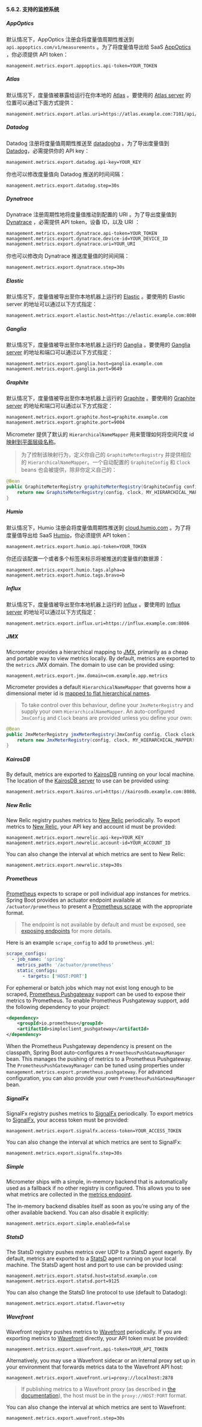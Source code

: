 #### 5.6.2. 支持的监控系统

##### AppOptics

默认情况下，AppOptics 注册会将度量值周期性推送到 `api.appoptics.com/v1/measurements` 。为了将度量值导出给 SaaS [AppOptics](https://micrometer.io/docs/registry/appoptics) ，你必须提供 API token：

```properties
management.metrics.export.appoptics.api-token=YOUR_TOKEN
```

##### Atlas

默认情况下，度量值被暴露给运行在你本地的 [Atlas](https://micrometer.io/docs/registry/atlas) 。要使用的 [Atlas server](https://github.com/Netflix/atlas) 的位置可以通过下面方式提供：

```properties
management.metrics.export.atlas.uri=https://atlas.example.com:7101/api/v1/publish
```

##### Datadog

Datadog 注册将度量值周期性推送至 [datadoghq](https://www.datadoghq.com/) 。为了导出度量值到 [Datadog](https://micrometer.io/docs/registry/datadog)，必需提供你的 API key：

```properties
management.metrics.export.datadog.api-key=YOUR_KEY
```

你也可以修改度量值向 Datadog 推送的时间间隔：

```properties
management.metrics.export.datadog.step=30s
```

##### Dynatrace

Dynatrace 注册周期性地将度量值推动到配置的 URI 。为了导出度量值到 [Dynatrace](https://micrometer.io/docs/registry/dynatrace) ，必需提供 API token，设备 ID，以及 URI ：

```properties
management.metrics.export.dynatrace.api-token=YOUR_TOKEN
management.metrics.export.dynatrace.device-id=YOUR_DEVICE_ID
management.metrics.export.dynatrace.uri=YOUR_URI
```

你也可以修改向 Dynatrace 推送度量值的时间间隔：

```properties
management.metrics.export.dynatrace.step=30s
```

##### Elastic

默认情况下，度量值被导出至你本地机器上运行的 [Elastic](https://micrometer.io/docs/registry/elastic) 。要使用的 Elastic server 的地址可以通过以下方式指定：

```properties
management.metrics.export.elastic.host=https://elastic.example.com:8086
```

##### Ganglia

默认情况下，度量值被导出至你本地机器上运行的 [Ganglia](https://micrometer.io/docs/registry/ganglia) 。要使用的 [Ganglia server](http://ganglia.sourceforge.net/) 的地址和端口可以通过以下方式指定：

```properties
management.metrics.export.ganglia.host=ganglia.example.com
management.metrics.export.ganglia.port=9649
```

##### Graphite

默认情况下，度量值被导出至你本地机器上运行的 [Graphite](https://micrometer.io/docs/registry/graphite) 。要使用的 [Graphite server](https://graphiteapp.org/) 的地址和端口可以通过以下方式指定：

```properties
management.metrics.export.graphite.host=graphite.example.com
management.metrics.export.graphite.port=9004
```

Micrometer 提供了默认的 `HierarchicalNameMapper` 用来管理如何将空间尺度 id [映射到平面层级名称](https://micrometer.io/docs/registry/graphite#_hierarchical_name_mapping)。

> 为了控制该映射行为，定义你自己的 `GraphiteMeterRegistry` 并提供相应的 `HierarchicalNameMapper`。一个自动配置的 `GraphiteConfig` 和 `Clock` beans 也会被提供，除非你定义自己的：

```java
@Bean
public GraphiteMeterRegistry graphiteMeterRegistry(GraphiteConfig config, Clock clock) {
    return new GraphiteMeterRegistry(config, clock, MY_HIERARCHICAL_MAPPER);
}
```

##### Humio

默认情况下，Humio 注册会将度量值周期性推送到 [cloud.humio.com](https://cloud.humio.com/) 。为了将度量值导出给 SaaS [Humio](https://micrometer.io/docs/registry/humio)，你必须提供 API token：

```properties
management.metrics.export.humio.api-token=YOUR_TOKEN
```

你还应该配置一个或者多个标签来标示将被推送的度量值的数据源：

```properties
management.metrics.export.humio.tags.alpha=a
management.metrics.export.humio.tags.bravo=b
```

##### Influx

默认情况下，度量值被导出至你本地机器上运行的 [Influx](https://micrometer.io/docs/registry/influx) 。要使用的 [Influx server](https://www.influxdata.com/) 的地址可以通过以下方式指定：

```properties
management.metrics.export.influx.uri=https://influx.example.com:8086
```

##### JMX

Micrometer provides a hierarchical mapping to [JMX](https://micrometer.io/docs/registry/jmx), primarily as a cheap and portable way to view metrics locally. By default, metrics are exported to the `metrics` JMX domain. The domain to use can be provided using:

```properties
management.metrics.export.jmx.domain=com.example.app.metrics
```

Micrometer provides a default `HierarchicalNameMapper` that governs how a dimensional meter id is [mapped to flat hierarchical names](https://micrometer.io/docs/registry/jmx#_hierarchical_name_mapping).

> To take control over this behaviour, define your `JmxMeterRegistry` and supply your own `HierarchicalNameMapper`. An auto-configured `JmxConfig` and `Clock` beans are provided unless you define your own:

```java
@Bean
public JmxMeterRegistry jmxMeterRegistry(JmxConfig config, Clock clock) {
    return new JmxMeterRegistry(config, clock, MY_HIERARCHICAL_MAPPER);
}
```

##### KairosDB

By default, metrics are exported to [KairosDB](https://micrometer.io/docs/registry/kairos) running on your local machine. The location of the [KairosDB server](https://kairosdb.github.io/) to use can be provided using:

```properties
management.metrics.export.kairos.uri=https://kairosdb.example.com:8080/api/v1/datapoints
```

##### New Relic

New Relic registry pushes metrics to [New Relic](https://micrometer.io/docs/registry/new-relic) periodically. To export metrics to [New Relic](https://newrelic.com/), your API key and account id must be provided:

```properties
management.metrics.export.newrelic.api-key=YOUR_KEY
management.metrics.export.newrelic.account-id=YOUR_ACCOUNT_ID
```

You can also change the interval at which metrics are sent to New Relic:

```properties
management.metrics.export.newrelic.step=30s
```

##### Prometheus

[Prometheus](https://micrometer.io/docs/registry/prometheus) expects to scrape or poll individual app instances for metrics. Spring Boot provides an actuator endpoint available at `/actuator/prometheus` to present a [Prometheus scrape](https://prometheus.io/) with the appropriate format.

> The endpoint is not available by default and must be exposed, see [exposing endpoints](https://docs.spring.io/spring-boot/docs/2.2.2.RELEASE/reference/htmlsingle/#production-ready-endpoints-exposing-endpoints) for more details.

Here is an example `scrape_config` to add to `prometheus.yml`:

```yaml
scrape_configs:
  - job_name: 'spring'
    metrics_path: '/actuator/prometheus'
    static_configs:
      - targets: ['HOST:PORT']
```

For ephemeral or batch jobs which may not exist long enough to be scraped, [Prometheus Pushgateway](https://github.com/prometheus/pushgateway) support can be used to expose their metrics to Prometheus. To enable Prometheus Pushgateway support, add the following dependency to your project:

```xml
<dependency>
    <groupId>io.prometheus</groupId>
    <artifactId>simpleclient_pushgateway</artifactId>
</dependency>
```

When the Prometheus Pushgateway dependency is present on the classpath, Spring Boot auto-configures a `PrometheusPushGatewayManager` bean. This manages the pushing of metrics to a Prometheus Pushgateway. The `PrometheusPushGatewayManager` can be tuned using properties under `management.metrics.export.prometheus.pushgateway`. For advanced configuration, you can also provide your own `PrometheusPushGatewayManager` bean.

##### SignalFx

SignalFx registry pushes metrics to [SignalFx](https://micrometer.io/docs/registry/signalfx) periodically. To export metrics to [SignalFx](https://www.signalfx.com/), your access token must be provided:

```properties
management.metrics.export.signalfx.access-token=YOUR_ACCESS_TOKEN
```

You can also change the interval at which metrics are sent to SignalFx:

```properties
management.metrics.export.signalfx.step=30s
```

##### Simple

Micrometer ships with a simple, in-memory backend that is automatically used as a fallback if no other registry is configured. This allows you to see what metrics are collected in the [metrics endpoint](https://docs.spring.io/spring-boot/docs/2.2.2.RELEASE/reference/htmlsingle/#production-ready-metrics-endpoint).

The in-memory backend disables itself as soon as you’re using any of the other available backend. You can also disable it explicitly:

```properties
management.metrics.export.simple.enabled=false
```

##### StatsD

The StatsD registry pushes metrics over UDP to a StatsD agent eagerly. By default, metrics are exported to a [StatsD](https://micrometer.io/docs/registry/statsd) agent running on your local machine. The StatsD agent host and port to use can be provided using:

```properties
management.metrics.export.statsd.host=statsd.example.com
management.metrics.export.statsd.port=9125
```

You can also change the StatsD line protocol to use (default to Datadog):

```properties
management.metrics.export.statsd.flavor=etsy
```

##### Wavefront

Wavefront registry pushes metrics to [Wavefront](https://micrometer.io/docs/registry/wavefront) periodically. If you are exporting metrics to [Wavefront](https://www.wavefront.com/) directly, your API token must be provided:

```properties
management.metrics.export.wavefront.api-token=YOUR_API_TOKEN
```

Alternatively, you may use a Wavefront sidecar or an internal proxy set up in your environment that forwards metrics data to the Wavefront API host:

```properties
management.metrics.export.wavefront.uri=proxy://localhost:2878
```

> If publishing metrics to a Wavefront proxy (as described in [the documentation](https://docs.wavefront.com/proxies_installing.html)), the host must be in the `proxy://HOST:PORT` format.

You can also change the interval at which metrics are sent to Wavefront:

```properties
management.metrics.export.wavefront.step=30s
```